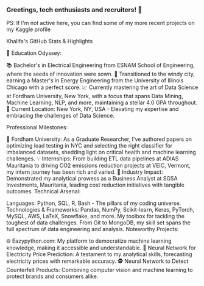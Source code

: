 ### Greetings, tech enthusiasts and recruiters! 👋

PS: If I'm not active here, you can find some of my more recent projects on my Kaggle profile

Khalifa's GitHub Stats & Highlights


🏫 Education Odyssey:

📚 Bachelor's in Electrical Engineering from ESNAM School of Engineering, where the seeds of innovation were sown.
🌟 Transitioned to the windy city, earning a Master's in Energy Engineering from the University of Illinois Chicago with a perfect score.
📈 Currently mastering the art of Data Science at Fordham University, New York, with a focus that spans Data Mining, Machine Learning, NLP, and more, maintaining a stellar 4.0 GPA throughout.
📍 Current Location: New York, NY, USA - Elevating my expertise and embracing the challenges of Data Science.

Professional Milestones:

🚀 Fordham University: As a Graduate Researcher, I've authored papers on optimizing lead testing in NYC and selecting the right classifier for imbalanced datasets, shedding light on critical health and machine learning challenges.
💡 Internships: From building ETL data pipelines at ADIAS Mauritania to driving CO2 emissions reduction projects at VEIC, Vermont, my intern journey has been rich and varied.
🏢 Industry Impact: Demonstrated my analytical prowess as a Business Analyst at SGSA Investments, Mauritania, leading cost reduction initiatives with tangible outcomes.
Technical Arsenal:

Languages: Python, SQL, R, Bash - The pillars of my coding universe.
Technologies & Frameworks: Pandas, NumPy, Scikit-learn, Keras, PyTorch, MySQL, AWS, LaTeX, Snowflake, and more. My toolbox for tackling the toughest of data challenges.
From Git to MongoDB, my skill set spans the full spectrum of data engineering and analysis.
Noteworthy Projects:

🌐 Eazypython.com: My platform to democratize machine learning knowledge, making it accessible and understandable.
🔋 Neural Network for Electricity Price Prediction: A testament to my analytical skills, forecasting electricity prices with remarkable accuracy.
🕵️ Neural Network to Detect Counterfeit Products: Combining computer vision and machine learning to protect brands and consumers alike.
